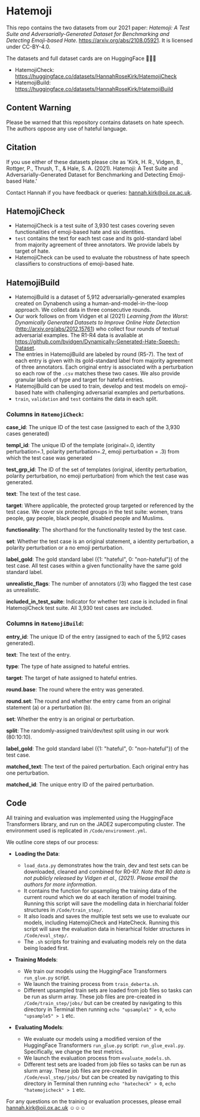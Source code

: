 
# Hatemoji

This repo contains the two datasets from our 2021 paper: _Hatemoji: A Test Suite and Adversarially-Generated Dataset for Benchmarking and Detecting Emoji-based Hate_. https://arxiv.org/abs/2108.05921. It is licensed under CC-BY-4.0.

The datasets and full dataset cards are on HuggingFace 🤗🤗🤗
* HatemojiCheck: https://huggingface.co/datasets/HannahRoseKirk/HatemojiCheck
* HatemojiBuild: https://huggingface.co/datasets/HannahRoseKirk/HatemojiBuild

## Content Warning
Please be warned that this repository contains datasets on hate speech. The authors oppose any use of hateful language.

## Citation
If you use either of these datasets please cite as 'Kirk, H. R., Vidgen, B., Rottger, P., Thrush, T., & Hale, S. A. (2021). Hatemoji: A Test Suite and Adversarially-Generated Dataset for Benchmarking and Detecting Emoji-based Hate.'

Contact Hannah if you have feedback or queries: hannah.kirk@oii.ox.ac.uk.


## HatemojiCheck

* HatemojiCheck is a test suite of 3,930 test cases covering seven functionalities of emoji-based hate and six identities. 
* `test` contains the text for each test case and its gold-standard label from majority agreement of three annotators. We provide labels by target of hate. 
* HatemojiCheck can be used to evaluate the robustness of hate speech classifiers to constructions of emoji-based hate. 

## HatemojiBuild

* HatemojiBuild is a dataset of 5,912 adversarially-generated examples created on Dynabench using a human-and-model-in-the-loop approach. We collect data in three consecutive rounds. 
* Our work follows on from Vidgen et al (2021) _Learning from the Worst: Dynamically Generated Datasets to Improve Online Hate Detection_ (http://arxiv.org/abs/2012.15761) who collect four rounds of textual adversarial examples. The R1-R4 data is avaliable at https://github.com/bvidgen/Dynamically-Generated-Hate-Speech-Dataset.
* The entries in HatemojiBuild are labeled by round (R5-7). The text of each entry is given with its gold-standard label from majority agreement of three annotators. Each original entry is associated with a perturbation so each row of the `.csv` matches these two cases. We also provide granular labels of type and target for hateful entries. 
* HatemojiBuild can be used to train, develop and test models on emoji-based hate with challenging adversarial examples and perturbations. 
* `train`, `validation` and `test` contains the data in each split.

### Columns in `HatemojiCheck`:

**case_id**: The unique ID of the test case (assigned to each of the 3,930 cases generated)

**templ_id**: The unique ID of the template (original=.0, identity perturbation=.1, polarity perturbation=.2, emoji perturbation = .3) from which the test case was generated 

**test_grp_id**: The ID of the set of templates (original, identity perturbation, polarity perturbation, no emoji perturbation) from which the test case was generated.

**text**: The text of the test case.

**target**: Where applicable, the protected group targeted or referenced by the test case. We cover six protected groups in the test suite: women, trans people, gay people, black people, disabled people and Muslims.

**functionality**: The shorthand for the functionality tested by the test case.

**set**: Whether the test case is an original statement, a identity perturbation, a polarity perturbation or a no emoji perturbation.

**label_gold**: The gold standard label ({1: "hateful", 0: "non-hateful"}) of the test case. All test cases within a given functionality have the same gold standard label.

**unrealistic_flags**: The number of annotators (/3) who flagged the test case as unrealistic.

**included_in_test_suite**: Indicator for whether test case is included in final HatemojiCheck test suite. All 3,930 test cases are included. 


### Columns in `HatemojiBuild`:

**entry_id**: The unique ID of the entry (assigned to each of the 5,912 cases generated).

**text**: The text of the entry.

**type**: The type of hate assigned to hateful entries.

**target**: The target of hate assigned to hateful entries.

**round.base**: The round where the entry was generated.

**round.set**: The round and whether the entry came from an original statement (a) or a perturbation (b).

**set**: Whether the entry is an original or perturbation.

**split**: The randomly-assigned train/dev/test split using in our work (80:10:10).

**label_gold**: The gold standard label ({1: "hateful", 0: "non-hateful"}) of the test case.

**matched_text**: The text of the paired perturbation. Each original entry has one perturbation.

**matched_id**: The unique entry ID of the paired perturbation.

## Code
All training and evaluation was implemented using the HuggingFace Transformers library, and run on the JADE2 supercomputing cluster. The environment used is replicated in `/Code/environment.yml`.

We outline core steps of our process:
* **Loading the Data**:
	* `load_data.py` demonstrates how the train, dev and test sets can be downloaded, cleaned and combined for R0-R7. _Note that R0 data is not publicly released by Vidgen et al., (2021). Please email the authors for more information_.
	* It contains the function for upsampling the training data of the current round which we do at each iteration of model training. Running this script will save the modelling data in hiercharial folder structures in  `/Code/train_step/`. 
	* It also loads and saves the multiple test sets we use to evaluate our models, including HatemojiCheck and HateCheck. Running this script will save the evaluation data in hierarhical folder structures in `/Code/eval_step/`.
	* The `.sh` scripts for training and evaluating models rely on the data being loaded first.
* **Training Models**:
	* We train our models using the HuggingFace Transformers `run_glue.py` script. 
	* We launch the training process from `train_deberta.sh`. 
	* Different upsampled train sets are loaded from job files so tasks can be run as slurm array. These job files are pre-created in `/Code/train_step/jobs/` but can be created by navigating to this directory in Terminal then running `echo "upsample1" > 0`, `echo "upsample5" > 1` etc.

* **Evaluating Models**:
	* We evaluate our models using a modified version of the HuggingFace Transformers `run_glue.py` script: `run_glue_eval.py`. Specifically, we change the test metrics. 
	* We launch the evaluation process from `evaluate_models.sh`. 
	* Different test sets are loaded from job files so tasks can be run as slurm array. These job files are pre-created in `/Code/eval_step/jobs/` but can be created by navigating to this directory in Terminal then running `echo "hatecheck" > 0`, `echo "hatemojicheck" > 1` etc.


For any questions on the training or evaluation processes, please email hannah.kirk@oii.ox.ac.uk ☺️☺️☺️



